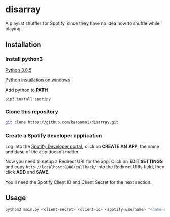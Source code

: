 disarray
===
A playlist shuffler for Spotify, since they have no idea how to shuffle while playing.

## Installation

### Install python3

[Python 3.8.5](https://www.python.org/downloads/release/python-385/)

[Python installation on windows](https://docs.python.org/3/using/windows.html)

Add python to **PATH**

```bash
pip3 install spotipy
```

### Clone this repository

```bash
git clone https://github.com/kaapomoi/disarray.git
```

### Create a Spotify developer application

Log into the [Spotify Developer portal](https://developer.spotify.com/dashboard/applications), click on **CREATE AN APP**, the name and desc of the app doesn't matter.

Now you need to setup a Redirect URI for the app. Click on **EDIT SETTINGS** and copy `http://localhost:8888/callback/` into the Redirect URIs field, then click **ADD** and **SAVE**.

You'll need the Spotify Client ID and Client Secret for the next section.

## Usage

```bash
python3 main.py <client-secret> <client-id> <spotify-username> "<name-of-playlist>"
```


